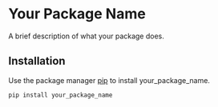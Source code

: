 # Your Package Name

A brief description of what your package does.

## Installation

Use the package manager [pip](https://pip.pypa.io/en/stable/) to install your_package_name.

```bash
pip install your_package_name
